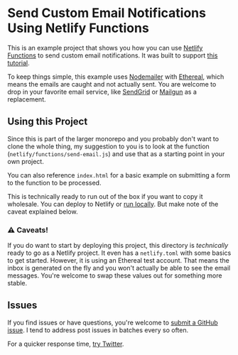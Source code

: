 # Send Custom Email Notifications Using Netlify Functions

This is an example project that shows you how you can use [Netlify Functions](https://www.netlify.com/products/functions/) to send custom email notifications. It was built to support [this tutorial](http://www.seancdavis.com/blog/netlify-functions-email-notifications/).

To keep things simple, this example uses [Nodemailer](https://nodemailer.com/) with [Ethereal](https://ethereal.email/), which means the emails are caught and not actually sent. You are welcome to drop in your favorite email service, like [SendGrid](https://sendgrid.com/) or [Mailgun](https://www.mailgun.com/) as a replacement.

## Using this Project

Since this is part of the larger monorepo and you probably don't want to clone the whole thing, my suggestion to you is to look at the function (`netlify/functions/send-email.js`) and use that as a starting point in your own project.

You can also reference `index.html` for a basic example on submitting a form to the function to be processed.

This is technically ready to run out of the box if you want to copy it wholesale. You can deploy to Netlify or [run locally](https://www.netlify.com/products/dev/). But make note of the caveat explained below.

### ⚠️ Caveats!

If you do want to start by deploying this project, this directory is _technically_ ready to go as a Netlify project. It even has a `netlify.toml` with some basics to get started. However, it is using an Ethereal test account. That means the inbox is generated on the fly and you won't actually be able to see the email messages. You're welcome to swap these values out for something more stable.

## Issues

If you find issues or have questions, you're welcome to [submit a GitHub issue](https://github.com/seancdavis/seancdavis-com/issues/new). I tend to address post issues in batches every so often.

For a quicker response time, [try Twitter](https://twitter.com/seancdavis29).
